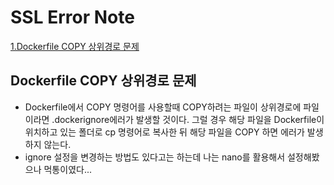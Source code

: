 # SSL Error Note
[1.Dockerfile COPY 상위경로 문제](#dockerfile-copy-상위경로-문제)

## Dockerfile COPY 상위경로 문제
- Dockerfile에서 COPY 명령어를 사용할때 COPY하려는 파일이 상위경로에 파일이라면 .dockerignore에러가 발생할 것이다. 그럴 경우 해당 파일을 Dockerfile이 위치하고 있는 폴더로 cp 명령어로 복사한 뒤 해당 파일을 COPY 하면 에러가 발생하지 않는다.
- ignore 설정을 변경하는 방법도 있다고는 하는데 나는 nano를 활용해서 설정해봤으나 먹통이였다...




